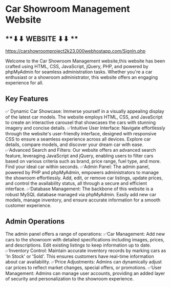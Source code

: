 # **Car Showroom Management Website**
## **⬇⬇ WEBSITE ⬇⬇ ** 
https://carshowroomproject2k23.000webhostapp.com/SignIn.php

Welcome to the Car Showroom Management website,this website has been crafted using HTML, CSS, JavaScript, jQuery, PHP, and powered by phpMyAdmin for seamless administration tasks. Whether you're a car enthusiast or a showroom administrator, this website offers an engaging experience for all.
## **Key Features**

✅ Dynamic Car Showcase: Immerse yourself in a visually appealing display of the latest car models. The website employs HTML, CSS, and JavaScript to create an interactive carousel that showcases the cars with stunning imagery and concise details.
✅Intuitive User Interface: Navigate effortlessly through the website's user-friendly interface, designed with responsive CSS to ensure a seamless experience across all devices. Explore car details, compare models, and discover your dream car with ease.
✅Advanced Search and Filters: Our website offers an advanced search feature, leveraging JavaScript and jQuery, enabling users to filter cars based on various criteria such as brand, price range, fuel type, and more. Find your ideal car within seconds.
✅Admin Panel: The admin panel, powered by PHP and phpMyAdmin, empowers administrators to manage the showroom effortlessly. Add, edit, or remove car listings, update prices, and control the availability status, all through a secure and efficient interface.
✅Database Management: The backbone of this website is a robust MySQL database managed via phpMyAdmin. Easily add new car models, manage inventory, and ensure accurate information for a smooth customer experience.

## **Admin Operations**

The admin panel offers a range of operations:
✅Car Management: Add new cars to the showroom with detailed specifications including images, prices, and descriptions. Edit existing listings to keep information up to date.
✅Inventory Control: Maintain accurate inventory records by marking cars as 'In Stock' or 'Sold'. This ensures customers have real-time information about car availability.
✅Price Adjustments: Admins can dynamically adjust car prices to reflect market changes, special offers, or promotions.
✅User Management: Admins can manage user accounts, providing an added layer of security and personalization to the showroom experience.
